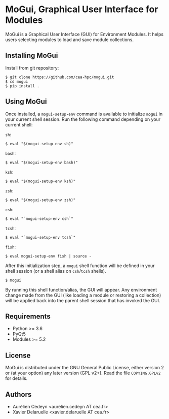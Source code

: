 MoGui, Graphical User Interface for Modules
===========================================

MoGui is a Graphical User Interface (GUI) for Environment Modules. It helps
users selecting modules to load and save module collections.

Installing MoGui
----------------

Install from git repository:

    $ git clone https://github.com/cea-hpc/mogui.git
    $ cd mogui
    $ pip install .

Using MoGui
-----------

Once installed, a `mogui-setup-env` command is available to initialize `mogui`
in your current shell session. Run the following command depending on your
current shell:

`sh`:

    $ eval "$(mogui-setup-env sh)"

`bash`:

    $ eval "$(mogui-setup-env bash)"

`ksh`:

    $ eval "$(mogui-setup-env ksh)"

`zsh`:

    $ eval "$(mogui-setup-env zsh)"

`csh`:

    $ eval "`mogui-setup-env csh`"

`tcsh`:

    $ eval "`mogui-setup-env tcsh`"

`fish`:

    $ eval mogui-setup-env fish | source -

After this initialization step, a `mogui` shell function will be defined in
your shell session (or a shell alias on `csh`/`tcsh` shells).

    $ mogui

By running this shell function/alias, the GUI will appear. Any environment
change made from the GUI (like loading a module or restoring a collection)
will be applied back into the parent shell session that has invoked the GUI.

Requirements
------------

 * Python >= 3.6
 * PyQt5
 * Modules >= 5.2

License
-------

MoGui is distributed under the GNU General Public License, either version 2 or
(at your option) any later version (GPL v2+). Read the file `COPYING.GPLv2`
for details.

Authors
-------

 * Aurélien Cedeyn <aurelien.cedeyn AT cea.fr>
 * Xavier Delaruelle <xavier.delaruelle AT cea.fr>
